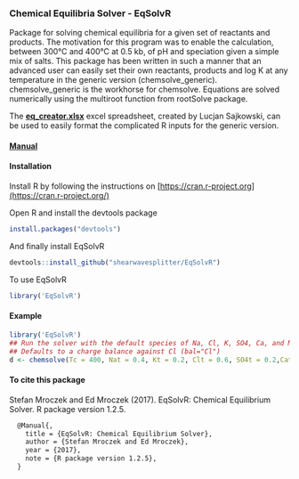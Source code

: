 ### Chemical Equilibria Solver - EqSolvR
 Package for solving chemical equilibria for a given set of reactants and products. The motivation for this program was to enable the calculation, between 300°C and 400°C at 0.5 kb, of pH and speciation given a simple mix of salts. This package has been written in such a manner that an advanced user can easily set their own reactants, products and log K at any temperature in the generic version (chemsolve_generic). chemsolve_generic is the workhorse for chemsolve. Equations are solved numerically using the multiroot function from rootSolve package.
 
The **[eq_creator.xlsx](https://github.com/shearwavesplitter/EqSolvR/blob/master/eq_creator.xlsx)** excel spreadsheet, created by Lucjan Sajkowski, can be used to easily format the complicated R inputs for the generic version.

#### [Manual](https://github.com/shearwavesplitter/EqSolvR/blob/master/EqSolvR.pdf)

#### Installation

Install R by following the instructions on [https://cran.r-project.org](https://cran.r-project.org/) 

Open R and install the devtools package

```r
install.packages("devtools")
```

And finally install EqSolvR

```r
devtools::install_github("shearwavesplitter/EqSolvR")
```

To use EqSolvR

```r
library('EqSolvR')
```

#### Example
```r
library('EqSolvR')
## Run the solver with the default species of Na, Cl, K, SO4, Ca, and Mg 
## Defaults to a charge balance against Cl (bal="Cl")
d <- chemsolve(Tc = 400, Nat = 0.4, Kt = 0.2, Clt = 0.6, SO4t = 0.2,Cat = 0.1, Mgt = 0.1, start = c(1e-06, 1e-05, 0.3, 0.1, 0.3,0.01, 0.001, 0.02), maxitr = 100, exprod = NULL, exconstit = NULL,exnumz = NULL, excharges = NULL, exa = NULL, exK = NULL, bal = "Cl")

```
#### To cite this package
Stefan Mroczek and Ed Mroczek (2017). EqSolvR: Chemical Equilibrium Solver. R package version 1.2.5.

```latex
  @Manual{,
    title = {EqSolvR: Chemical Equilibrium Solver},
    author = {Stefan Mroczek and Ed Mroczek},
    year = {2017},
    note = {R package version 1.2.5},
  }
```
